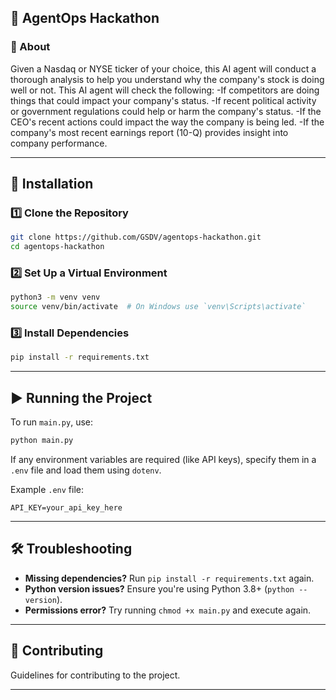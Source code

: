 ## 🚀 AgentOps Hackathon

### 📌 About
Given a Nasdaq or NYSE ticker of your choice, this AI agent will conduct a thorough analysis to help you understand why the company's stock is doing well or not. This AI agent will check the following:
-If competitors are doing things that could impact your company's status.
-If recent political activity or government regulations could help or harm the company's status.
-If the CEO's recent actions could impact the way the company is being led.
-If the company's most recent earnings report (10-Q) provides insight into company performance.

---

## 📂 Installation

### 1️⃣ Clone the Repository
```bash
git clone https://github.com/GSDV/agentops-hackathon.git
cd agentops-hackathon
```

### 2️⃣ Set Up a Virtual Environment
```bash
python3 -m venv venv
source venv/bin/activate  # On Windows use `venv\Scripts\activate`
```

### 3️⃣ Install Dependencies
```bash
pip install -r requirements.txt
```

---

## ▶️ Running the Project

To run `main.py`, use:
```bash
python main.py
```

If any environment variables are required (like API keys), specify them in a `.env` file and load them using `dotenv`.

Example `.env` file:
```
API_KEY=your_api_key_here
```

---

## 🛠 Troubleshooting

- **Missing dependencies?** Run `pip install -r requirements.txt` again.
- **Python version issues?** Ensure you're using Python 3.8+ (`python --version`).
- **Permissions error?** Try running `chmod +x main.py` and execute again.

---

## 📜 Contributing
Guidelines for contributing to the project.

---
